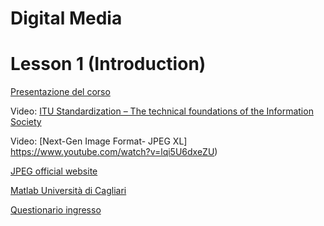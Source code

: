 # Digital Media


# Lesson 1 (Introduction)

[Presentazione del corso](https://www.unica.it/unica/it/crs_70_91_21.page?mu=Guide/PaginaADErogata.do?ad_er_id=2020*N0*N0*S1*34688*20543&ANNO_ACCADEMICO=2020&mostra_percorsi=S)

Video: [ITU Standardization – The technical foundations of the Information Society](https://www.youtube.com/watch?v=kYgwSy_Yfwc)  

Video: [Next-Gen Image Format- JPEG XL] https://www.youtube.com/watch?v=lqi5U6dxeZU)

[JPEG official website](www.jpeg.org)

[Matlab Università di Cagliari](https://unica.it/unica/it/studenti_s08_ss09.page)

[Questionario ingresso](https://docs.google.com/forms/d/e/1FAIpQLSdg2BkzJo1zE4E0UOBwGLkkzYC26vAAf5bW_8FDWN5p6Nf95A/viewform?usp=sf_link)
